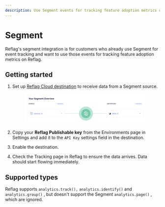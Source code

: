 ```yaml
---
description: Use Segment events for tracking feature adoption metrics on Reflag
---
```


# Segment

Reflag's segment integration is for customers who already use Segment for event tracking and want to use those events for tracking feature adoption metrics on Reflag.

## Getting started

1.  Set up [Reflag Cloud destination](https://app.segment.com/goto-my-workspace/destinations/catalog/bucket) to receive data from a Segment source.

    <figure><img src="../.gitbook/assets/Screenshot 2025-09-09 at 09.32.31.png" alt=""><figcaption></figcaption></figure>
2. Copy your **Reflag Publishable key** from the Environments page in Settings and add it to the `API Key` settings field in the destination.
3. Enable the destination.
4. Check the Tracking page in Reflag to ensure the data arrives. Data should start flowing immediately.

## Supported types

Reflag supports `analytics.track(),` `analytics.identify()` and `analytics.group()` , but doesn't support the Segment `analytics.page()` , which are ignored.

